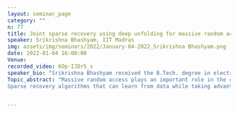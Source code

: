 ```yaml
---
layout: seminar_page
category: ""
n: 77
title: Joint sparse recovery using deep unfolding for massive random access
speaker: Srikrishna Bhashyam, IIT Madras
img: assets/img/seminars/2022/January-04-2022_Srikrishna Bhashyam.png
date: 2022-01-04 16:00:00 
Venue: 
recorded_video: 6Op-IJDr5_s
speaker_bio: "Srikrishna Bhashyam received the B.Tech. degree in electronics and communication engineering from IIT Madras, India, in 1996, and the M.S. and Ph.D. degrees in electrical and computer engineering from Rice University, Houston, TX, USA, in 1998 and 2001, respectively. He was a Senior Engineer with Qualcomm, Inc., Campbell, CA, USA, from 2001 to 2003, where he was involved in wideband code division multiple access modem design. Since 2003, he has been with IIT Madras. He is currently a Professor with the Department of Electrical Engineering. His research interests include communication and information theory, statistical signal processing, and wireless networks. He served as an Editor for the IEEE Transactions on Wireless Communications from 2009 to 2014. He has been an Editor of the IEEE Transactions on Communications since 2017."
Topic_abstract: "Massive random access plays an important role in the context of Internet-of-Things (IoT) and machine-type-communications (MTC). In massive random access, a cellular base station (BS) needs to connect to many sporadically active devices. Sparse recovery algorithms are effective for detecting user activity and channel estimation in massive random access. The joint activity detection and channel estimation problem at a multi-antenna BS can be formulated as a joint sparse recovery problem or a multiple-measurement-vector (MMV) sparse recovery problem. Over the past decade, several algorithms have been developed for joint sparse recovery. These model-based algorithms can be broadly seen to be variants of Iterative Soft Thresholding Algorithm (ISTA), Approximate Message Passing (AMP), and the Alternating Direction Method of Multipliers (ADMM) method. 
Sparse recovery algorithms that can learn from data while taking advantage of model-based signal processing have been recently developed based on deep unfolding, algorithm unrolling, or, more generally, model-based deep learning. We propose one such learning-based joint sparse recovery method for the multiple measurement vector (MMV) problem using deep unfolding. We unfold an iterative alternating direction method of multipliers (ADM) algorithm for MMV joint sparse recovery algorithm into a trainable deep network. This ADM algorithm is first obtained by modifying the squared error penalty function of an existing ADM algorithm to a back-projected squared error penalty function. Numerical results show that the proposed methods can reduce the preamble requirement significantly. "


---
```


